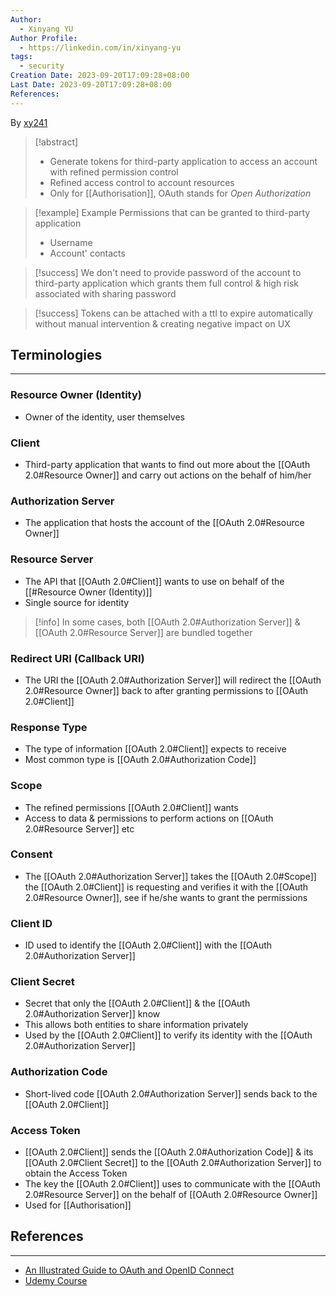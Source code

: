 ```yaml
---
Author:
  - Xinyang YU
Author Profile:
  - https://linkedin.com/in/xinyang-yu
tags:
  - security
Creation Date: 2023-09-20T17:09:28+08:00
Last Date: 2023-09-20T17:09:28+08:00
References:
---
```

By [xy241](https://www.linkedin.com/in/xinyang-yu)
>[!abstract]
>- Generate tokens for third-party application to access an account with refined permission control
>- Refined access control to account resources 
>- Only for [[Authorisation]], OAuth stands for *Open Authorization*

>[!example] Example Permissions that can be granted to third-party application 
>- Username
>- Account' contacts

>[!success] We don't need to provide password of the account to third-party application which grants them full control & high risk associated with sharing password 

>[!success] Tokens can be attached with a ttl to expire automatically without manual intervention & creating negative impact on UX



## Terminologies 
---
### Resource Owner (Identity)
- Owner of the identity, user themselves
### Client
- Third-party application that wants to find out more about the [[OAuth 2.0#Resource Owner]] and carry out actions on the behalf of him/her
### Authorization Server
- The application that hosts the account of the  [[OAuth 2.0#Resource Owner]] 
### Resource Server
- The API that  [[OAuth 2.0#Client]] wants to use on behalf of the  [[#Resource Owner (Identity)]]
- Single source for identity 
>[!info] In some cases, both  [[OAuth 2.0#Authorization Server]] &  [[OAuth 2.0#Resource Server]] are bundled together
### Redirect URI (Callback URI)
- The URI the  [[OAuth 2.0#Authorization Server]] will redirect the  [[OAuth 2.0#Resource Owner]] back to after granting permissions to  [[OAuth 2.0#Client]]
### Response Type
- The type of information [[OAuth 2.0#Client]] expects to receive
- Most common type is [[OAuth 2.0#Authorization Code]]
### Scope
- The refined permissions [[OAuth 2.0#Client]] wants
- Access to data & permissions to perform actions on [[OAuth 2.0#Resource Server]] etc
### Consent
- The [[OAuth 2.0#Authorization Server]] takes the [[OAuth 2.0#Scope]] the [[OAuth 2.0#Client]] is requesting and verifies it with the [[OAuth 2.0#Resource Owner]], see if he/she wants to grant the permissions
### Client ID
- ID used to identify the [[OAuth 2.0#Client]] with the [[OAuth 2.0#Authorization Server]]
### Client Secret 
- Secret that only the [[OAuth 2.0#Client]] & the [[OAuth 2.0#Authorization Server]] know
- This allows both entities to share information privately 
- Used by the [[OAuth 2.0#Client]] to verify its identity with the [[OAuth 2.0#Authorization Server]]
### Authorization Code
- Short-lived code [[OAuth 2.0#Authorization Server]] sends back to the [[OAuth 2.0#Client]]
### Access Token
- [[OAuth 2.0#Client]] sends the [[OAuth 2.0#Authorization Code]] & its [[OAuth 2.0#Client Secret]] to the [[OAuth 2.0#Authorization Server]] to obtain the Access Token
- The key the [[OAuth 2.0#Client]] uses to communicate with the [[OAuth 2.0#Resource Server]] on the behalf of [[OAuth 2.0#Resource Owner]]
- Used for [[Authorisation]]



## References
---
- [An Illustrated Guide to OAuth and OpenID Connect](https://www.youtube.com/watch?v=t18YB3xDfXI&t=44s)
- [Udemy Course](https://nlbsg.udemy.com/course/oauth-2-simplified/learn/lecture/23715618#overview)